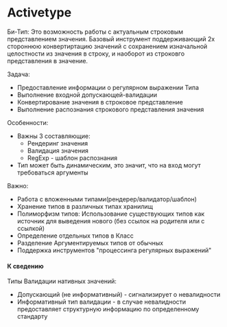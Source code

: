 # Activetype

Би-Тип: Это возможность работы с актуальным строковым представлением значения. 
Базовый инструмент поддерживающий 2х стороннюю конвертиртацию значений с сохранением изначальной целостности 
из значения в строку, и наоборот из строковго представления в значение. 

Задача: 

* Предоставление информации о регулярном выражении Типа
* Выполнение входной допускающей-валидации
* Конвертирование значения в строковое представление
* Выполнение распознания строкового представления значения

Особенности:

* Важны 3 составляющие: 
    * Рендеринг значения
    * Валидация значения
    * RegExp - шаблон распознания
* Тип может быть динамическим, это значит, что на вход могут требоваться аргументы

Важно:

* Работа с вложенными типами(рендерер/валидатор/шаблон)
* Хранение типов в различных типах хранилищ
* Полиморфизм типов: Использование существующих типов как источник для выведения нового (без ссылок на родителя или с ссылкой)
* Определение отдельных типов в Класс
* Разделение Аргументируемых типов от обычных
* Поддержка инструментов "процессинга регулярных выражений"

#### К сведению
Типы Валидации нативных значений:

* Допускающий (не информативный) - сигнализирует о невалидности
* Информативный тип валидации - в случае невалидности предоставляет структурную информацию по определенному стандарту
